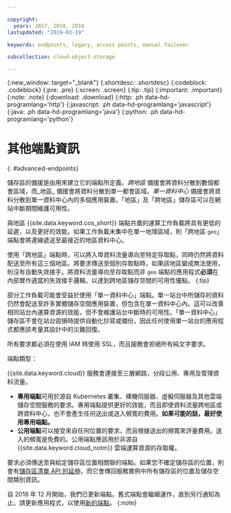 ```yaml
---

copyright:
  years: 2017, 2018, 2019
lastupdated: "2019-03-19"

keywords: endpoints, legacy, access points, manual failover

subcollection: cloud-object-storage

---
```

{:new_window: target="_blank"}
{:shortdesc: .shortdesc}
{:codeblock: .codeblock}
{:pre: .pre}
{:screen: .screen}
{:tip: .tip}
{:important: .important}
{:note: .note}
{:download: .download} 
{:http: .ph data-hd-programlang='http'} 
{:javascript: .ph data-hd-programlang='javascript'} 
{:java: .ph data-hd-programlang='java'} 
{:python: .ph data-hd-programlang='python'}

# 其他端點資訊
{: #advanced-endpoints}

儲存區的備援是由用來建立它的端點所定義。_跨地區_ 備援會將資料分散到數個都會區域，而_地區_ 備援會將資料分散到單一都會區域。_單一資料中心_ 備援會將資料分散到單一資料中心內的多個應用裝置。「地區」及「跨地區」儲存區可以在網站中斷期間維護可用性。

與地區 {{site.data.keyword.cos_short}} 端點共置的運算工作負載將具有更低的延遲，以及更好的效能。如果工作負載未集中在單一地理區域，則「跨地區 `geo`」端點會將連線遞送至最接近的地區資料中心。

使用「跨地區」端點時，可以將入埠資料流量導向至特定存取點，同時仍然將資料配送至所有這三個地區。將要求傳送至個別存取點時，如果該地區變成無法使用，則沒有自動失效接手。將資料流量導向至存取點而非 `geo` 端點的應用程式**必須**在內部實作適當的失效接手邏輯，以達到跨地區儲存空間的可用性優點。
{:tip}

部分工作負載可能會受益於使用「單一資料中心」端點。單一站台中所儲存的資料仍然會配送至許多實體儲存空間應用裝置，但包含在單一資料中心內。這可以改善相同站台內運算資源的效能，但不會維護站台中斷時的可用性。「單一資料中心」儲存區不會在站台毀損時提供自動化抄寫或備份，因此任何使用單一站台的應用程式都應該考量其設計中的災難回復。

所有要求都必須在使用 IAM 時使用 SSL，而且服務會拒絕所有純文字要求。

端點類型：

{{site.data.keyword.cloud}} 服務會連接至三層網路，分段公用、專用及管理資料流量。

* **專用端點**可用於源自 Kubernetes 叢集、裸機伺服器、虛擬伺服器及其他雲端儲存空間服務的要求。專用端點提供更好的效能，而且即使資料流量跨地區或跨資料中心，也不會產生任何送出或送入頻寬的費用。**如果可能的話，最好使用專用端點。**
* **公用端點**可以接受來自任何位置的要求，而且根據送出的頻寬來評量費用。送入的頻寬是免費的。公用端點應該用於非源自 {{site.data.keyword.cloud_notm}} 雲端運算資源的存取權。 

要求必須傳送至與給定儲存區位置相關聯的端點。如果您不確定儲存區的位置，則會有[儲存區清單 API 的延伸](/docs/services/cloud-object-storage/api-reference?topic=cloud-object-storage-compatibility-api-bucket-operations#compatibility-api-list-buckets-extended)，而它會傳回服務實例中所有儲存區的位置及儲存空間類別資訊。

自 2018 年 12 月開始，我們已更新端點。舊式端點會繼續運作，直到另行通知為止。請更新應用程式，以使用[新的端點](https://control.cloud-object-storage.cloud.ibm.com/v2/endpoints)。
{:note}
